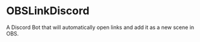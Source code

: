 # OBSLinkDiscord
A Discord Bot that will automatically open links and add it as a new scene in OBS. 
